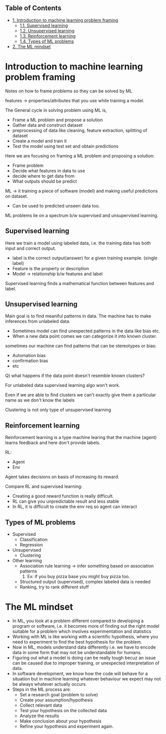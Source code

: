 <div id="table-of-contents">
<h2>Table of Contents</h2>
<div id="text-table-of-contents">
<ul>
<li><a href="#sec-1">1. Introduction to machine learning problem framing</a>
<ul>
<li><a href="#sec-1-1">1.1. Supervised learning</a></li>
<li><a href="#sec-1-2">1.2. Unsupervised learning</a></li>
<li><a href="#sec-1-3">1.3. Reinforcement learning</a></li>
<li><a href="#sec-1-4">1.4. Types of ML problems</a></li>
</ul>
</li>
<li><a href="#sec-2">2. The ML mindset</a></li>
</ul>
</div>
</div>

# Introduction to machine learning problem framing<a id="sec-1" name="sec-1"></a>

Notes on how to frame problems so they can be solved by ML

features &rarr; properties/attributes that you use while training a model.

The General cycle in solving problem using ML is,
-   Frame a ML problem and propose a solution
-   Gather data and construct dataset
-   preprocessing of data like cleaning, feature extraction, splitting of dataset
-   Create a model and train it
-   Test the model using test set and obtain predictions

Here we are focusing on framing a ML problem and proposing a solution:
-   Frame problem
-   Decide what features in data to use
-   decide where to get data from
-   What outputs should be predict

ML &rarr; it training a piece of software (model) and making useful predictions on dataset.
-   Can be used to predicted unseen data too.

ML problems lie on a spectrum b/w supervised and unsupervised learning.

## Supervised learning<a id="sec-1-1" name="sec-1-1"></a>

Here we train a model using labeled data, i.e. the training data has both input and correct output.
-   label is the correct output(answer) for a given training example. (single label)
-   Feature is the property or description
-   Model &rarr; relationship b/w features and label

Supervised learning finds a mathematical function between features and label.

## Unsupervised learning<a id="sec-1-2" name="sec-1-2"></a>

Main goal is to find meaniful patterns in data. The machine has to make inferences from unlabeled data.
-   Sometimes model can find unexpected patterns in the data like bias etc.
-   When a new data point comes we can categorize it into known cluster.

sometimes our machine can find patterns that can be stereotypes or bias:
-   Automation bias
-   confirmation bias
-   etc

Q) what happens if the data point doesn't resemble known clusters?

For unlabeled data supervised learning algo won't work.

Even if we are able to find clusters we can't exactly give them a particular name as we don't know the labels

Clustering is not only type of unsupervised learning

## Reinforcement learning<a id="sec-1-3" name="sec-1-3"></a>

Reinforcement learning is a type machine learing that the machine (agent) learns feedback and here don't provide labels.

RL:
-   Agent
-   Env

Agent takes decisions on basis of increasing its reward.

Compare RL and supervised learning:
-   Creating a good reward function is really difficult.
-   RL can give you unpredictable result and less stable
-   In RL, it is difficult to create the env req so agent can interact

## Types of ML problems<a id="sec-1-4" name="sec-1-4"></a>

-   Supervised
    -   Classification
    -   Regression
-   Unsupervised
    -   Clustering
-   Other learning
    -   Association rule learning &rarr; infer something based on association patterns
        1.  Ex: if you buy pizza base you might buy pizza too.
    -   Structured output (supervised), complex labeled data is needed
    -   Ranking, try to rank different stuff

# The ML mindset<a id="sec-2" name="sec-2"></a>

-   In ML, you look at a problem different compared to developing a program or software, i.e. it becomes more of finding out the right model suitable for a problem which involves experimentation and statistics
-   Working with ML is like working with a scientific hypothesis, where you need to experiment to find the best hypothesis for the problem.
-   Now in ML, models understand data differently i.e. we have to encode data in some form that may not be understandable for humans.
-   Figuring out what a model is doing can be really tough becuz an issue can be caused due to improper training, or unexpected interpretation of data.
-   In software development, we know how the code will behave for a situation but in machine learning whatever behaviour we expect may not be always whatever actually occurs.
-   Steps in the ML process are:
    -   Set a research goal (problem to solve)
    -   Create your assumption/hypothesis
    -   Collect relevant data
    -   Test your hypothesis on the collected data
    -   Analyze the results
    -   Make conclusion about your hypothesis
    -   Refine your hypothesis and experiment again.